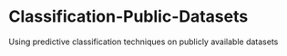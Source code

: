 # Classification-Public-Datasets
Using predictive classification techniques on publicly available datasets
